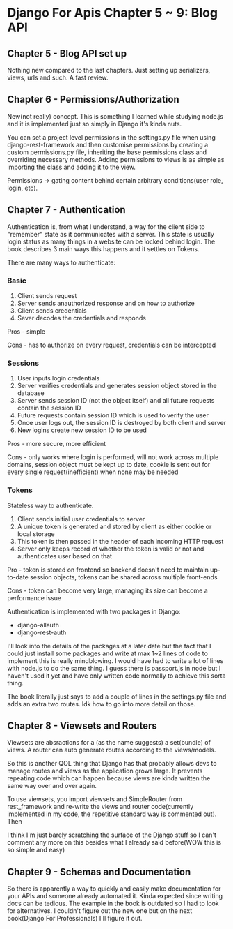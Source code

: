 # Django For Apis Chapter 5 ~ 9: Blog API

## Chapter 5 - Blog API set up
Nothing new compared to the last chapters. Just setting up serializers, views, urls and such. A fast review.

## Chapter 6 - Permissions/Authorization
New(not really) concept. This is something I learned while studying node.js and it is implemented just so simply in Django it's kinda nuts.

You can set a project level permissions in the settings.py file when using django-rest-framework and then customise permissions by creating a custom permissions.py file, inheriting the base permissions class and overriding necessary methods. Adding permissions to views is as simple as importing the class and adding it to the view.

Permissions -> gating content behind certain arbitrary conditions(user role, login, etc).

## Chapter 7 - Authentication
Authentication is, from what I understand, a way for the client side to "remember" state as it communicates with a server. This state is usually login status as many things in a website can be locked behind login.
The book describes 3 main ways this happens and it settles on Tokens.

There are many ways to authenticate:
### Basic
1. Client sends request
2. Server sends anauthorized response and on how to authorize
3. Client sends credentials 
4. Sever decodes the credentials and responds

Pros - simple

Cons - has to authorize on every request, credentials can be intercepted

### Sessions
1. User inputs login credentials
2. Server verifies credentials and generates session object stored in the database
3. Server sends session ID (not the object itself) and all future requests contain the session ID
4. Future requests contain session ID which is used to verify the user 
5. Once user logs out, the session ID is destroyed by both client and server
6. New logins create new session ID to be used

Pros - more secure, more efficient

Cons - only works where login is performed, will not work across multiple domains, session object must be kept up to date, cookie is sent out for every single request(inefficient) when none may be needed
### Tokens
Stateless way to authenticate.
1. Client sends initial user credentials to server
2. A unique token is generated and stored by client as either cookie or local storage
3. This token is then passed in the header of each incoming HTTP request
4. Server only keeps record of whether the token is valid or not and authenticates user based on that

Pro - token is stored on frontend so backend doesn't need to maintain up-to-date session objects, tokens can be shared across multiple front-ends

Cons - token can become very large, managing its size can become a performance issue

Authentication is implemented with two packages in Django:
* django-allauth
* django-rest-auth

I'll look into the details of the packages at a later date but the fact that I could just install some packages and write at max 1~2 lines of code to implement this is really mindblowing. I would have had to write a lot of lines with node.js to do the same thing. I guess there is passport.js in node but I haven't used it yet and have only written code normally to achieve this sorta thing.

The book literally just says to add a couple of lines in the settings.py file and adds an extra two routes. Idk how to go into more detail on those.

## Chapter 8 - Viewsets and Routers
Viewsets are absractions for a (as the name suggests) a set(bundle) of views. A router can auto generate routes according to the views/models. 

So this is another QOL thing that Django has that probably allows devs to manage routes and views as the application grows large. It prevents repeating code which can happen because views are kinda written the same way over and over again.

To use viewsets, you import viewsets and SimpleRouter from rest_framework and re-write the views and router code(currently implemented in my code, the repetitive standard way is commented out). Then

I think I'm just barely scratching the surface of the Django stuff so I can't comment any more on this besides what I already said before(WOW this is so simple and easy)

## Chapter 9 - Schemas and Documentation
So there is apparently a way to quickly and easily make documentation for your APIs and someone already automated it. Kinda expected since writing docs can be tedious. The example in the book is outdated so I had to look for alternatives. I couldn't figure out the new one but on the next book(Django For Professionals) I'll figure it out.